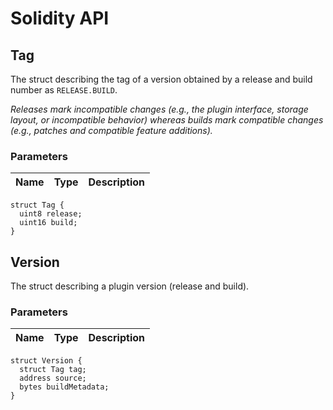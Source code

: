 # Solidity API

## Tag

The struct describing the tag of a version obtained by a release and build number as `RELEASE.BUILD`.

_Releases mark incompatible changes (e.g., the plugin interface, storage layout, or incompatible behavior) whereas builds mark compatible changes (e.g., patches and compatible feature additions)._

### Parameters

| Name | Type | Description |
| ---- | ---- | ----------- |

```solidity
struct Tag {
  uint8 release;
  uint16 build;
}
```

## Version

The struct describing a plugin version (release and build).

### Parameters

| Name | Type | Description |
| ---- | ---- | ----------- |

```solidity
struct Version {
  struct Tag tag;
  address source;
  bytes buildMetadata;
}
```

